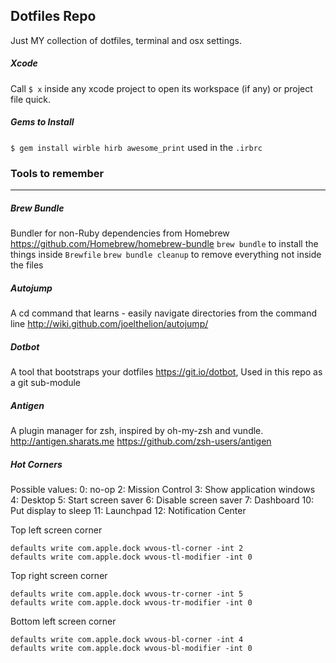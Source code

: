 ## Dotfiles Repo
Just MY collection of dotfiles, terminal and osx settings.

##### Xcode
Call `$ x` inside any xcode project to open its workspace (if any) or project file quick.

##### Gems to Install
`$ gem install wirble hirb awesome_print` used in the `.irbrc`

### Tools to remember
---

##### Brew Bundle
Bundler for non-Ruby dependencies from Homebrew https://github.com/Homebrew/homebrew-bundle
`brew bundle` to install the things inside `Brewfile`
`brew bundle cleanup` to remove everything not inside the files

##### Autojump
A cd command that learns - easily navigate directories from the command line http://wiki.github.com/joelthelion/autojump/

##### Dotbot
A tool that bootstraps your dotfiles https://git.io/dotbot, Used in this repo as a git sub-module

##### Antigen
A plugin manager for zsh, inspired by oh-my-zsh and vundle. http://antigen.sharats.me
https://github.com/zsh-users/antigen

##### Hot Corners

Possible values:
 0: no-op
 2: Mission Control
 3: Show application windows
 4: Desktop
 5: Start screen saver
 6: Disable screen saver
 7: Dashboard
10: Put display to sleep
11: Launchpad
12: Notification Center

Top left screen corner
```
defaults write com.apple.dock wvous-tl-corner -int 2
defaults write com.apple.dock wvous-tl-modifier -int 0
```

Top right screen corner
```
defaults write com.apple.dock wvous-tr-corner -int 5
defaults write com.apple.dock wvous-tr-modifier -int 0
```

Bottom left screen corner
```
defaults write com.apple.dock wvous-bl-corner -int 4
defaults write com.apple.dock wvous-bl-modifier -int 0
```